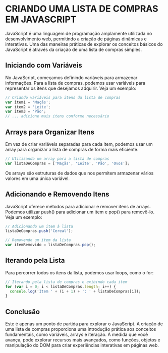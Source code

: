 # CRIANDO UMA LISTA DE COMPRAS EM JAVASCRIPT

JavaScript é uma linguagem de programação amplamente utilizada no desenvolvimento web, permitindo a criação de páginas dinâmicas e interativas. Uma das maneiras práticas de explorar os conceitos básicos do JavaScript é através da criação de uma lista de compras simples.

## Iniciando com Variáveis

No JavaScript, começamos definindo variáveis para armazenar informações. Para a lista de compras, podemos usar variáveis para representar os itens que desejamos adquirir. Veja um exemplo:

```js
// Criando variáveis para itens da lista de compras
var item1 = 'Maçãs';
var item2 = 'Leite';
var item3 = 'Pão';
// ... adicione mais itens conforme necessário
```

## Arrays para Organizar Itens

Em vez de criar variáveis separadas para cada item, podemos usar um array para organizar a lista de compras de forma mais eficiente.

```js
// Utilizando um array para a lista de compras
var listaDeCompras = ['Maçãs', 'Leite', 'Pão', 'Ovos'];
```

Os arrays são estruturas de dados que nos permitem armazenar vários valores em uma única variável.

## Adicionando e Removendo Itens

JavaScript oferece métodos para adicionar e remover itens de arrays. Podemos utilizar push() para adicionar um item e pop() para removê-lo. Veja um exemplo:

```js
// Adicionando um item à lista
listaDeCompras.push('Cereal');

// Removendo um item da lista
var itemRemovido = listaDeCompras.pop();
```

## Iterando pela Lista

Para percorrer todos os itens da lista, podemos usar loops, como o for:

```js
// Iterando pela lista de compras e exibindo cada item
for (var i = 0; i < listaDeCompras.length; i++) {
  console.log('Item ' + (i + 1) + ': ' + listaDeCompras[i]);
}
```

## Conclusão

Este é apenas um ponto de partida para explorar o JavaScript. A criação de uma lista de compras proporciona uma introdução prática aos conceitos fundamentais, como variáveis, arrays e iteração. À medida que você avança, pode explorar recursos mais avançados, como funções, objetos e manipulação do DOM para criar experiências interativas em páginas web.
